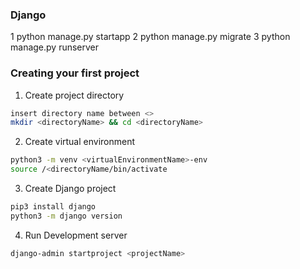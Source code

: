 ### Django

1 python manage.py startapp <name of app>
2 python manage.py migrate
3 python manage.py runserver

### Creating your first project

1. Create project directory

```bash
insert directory name between <>
mkdir <directoryName> && cd <directoryName>
```

2. Create virtual environment

```bash
python3 -m venv <virtualEnvironmentName>-env
source /<directoryName/bin/activate
```

3. Create Django project

```bash
pip3 install django
python3 -m django version
```

4. Run Development server

```bash
django-admin startproject <projectName>
```
